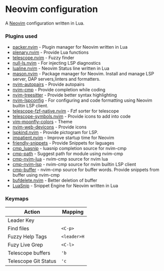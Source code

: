 # Neovim configuration

A [Neovim](https://github.com/neovim/neovim) configuration written in Lua.

### Plugins used

- [packer.nvim](https://github.com/wbthomason/packer.nvim) - Plugin manager for Neovim written in Lua
- [plenary.nvim](https://github.com/nvim-lua/plenary.nvim) - Provide Lua functions
- [telescope.nvim](https://github.com/nvim-telescope/telescope.nvim) - Fuzzy finder
- [null-ls.nvim](https://github.com/jose-elias-alvarez/null-ls.nvim) - For injecting LSP diagnostics
- [lualine.nvim](https://github.com/nvim-lualine/lualine.nvim) - Neovim Status line written in Lua
- [mason.nvim](https://github.com/williamboman/mason.nvim) - Package manager for Neovim. Install and manage LSP server, DAP servers,linters and formatters.
- [nvim-autopairs](https://github.com/windwp/nvim-autopairs) - Provide autopairs
- [nvim-cmp](https://github.com/hrsh7th/nvim-cmp) - Provide completion while coding
- [nvim-treesitter](https://github.com/nvim-treesitter/nvim-treesitter) - Provide better syntax highlighting
- [nvim-lspconfig](https://github.com/neovim/nvim-lspconfig) - For configuring and code formatting using Neovim builtin LSP client.
- [telescope-fzf-native.nvim](https://github.com/nvim-telescope/telescope-fzf-native.nvim) - Fzf sorter for telescope
- [telescope-symbols.nvim](https://github.com/nvim-telescope/telescope-symbols.nvim) - Provide icons to add into code
- [vim-moonfly-colors](https://github.com/bluz71/vim-moonfly-colors) - Theme
- [nvim-web-devicons](https://github.com/kyazdani42/nvim-web-devicons) - Provide icons
- [lspkind.nvim](https://github.com/onsails/lspkind.nvim) - Provide pictogram for LSP.
- [impatient.nvim](https://github.com/lewis6991/impatient.nvim) - Improve startup time for Neovim
- [friendly-snippets](https://github.com/rafamadriz/friendly-snippets) - Provide Snippets for laguages
- [cmp_luasnip](https://github.com/saadparwaiz1/cmp_luasnip) - luasnip completion source for nvim-cmp
- [cmp-path](https://github.com/hrsh7th/cmp-path) - Suggest path for module using nvim-cmp
- [cmp-nvim-lua](https://github.com/hrsh7th/cmp-nvim-lua) - nvim-cmp source for nvim lua
- [cmp-nvim-lsp](https://github.com/hrsh7th/cmp-nvim-lsp) - nvim-cmp source for nvim builtin LSP client
- [cmp-buffer](https://github.com/hrsh7th/cmp-buffer) - nvim-cmp source for buffer words. Provide snippets from buffer using nvim-cmp
- [bufdelete.nvim](https://github.com/famiu/bufdelete.nvim) - Better deletion of buffer
- [LuaSnip](https://github.com/L3MON4D3/LuaSnip) - Snippet Engine for Neovim written in Lua

### Keymaps

| Action               | Mapping     |
| -------------------- | ----------- |
| Leader Key           | ` `         |
| Find files           | `<C-p>`     |
| Fuzzy Help Tags      | `<leader>H` |
| Fuzy Live Grep       | `<C-l>`     |
| Telescope buffers    | `'b`        |
| Telescope Git Status | `'c`        |

